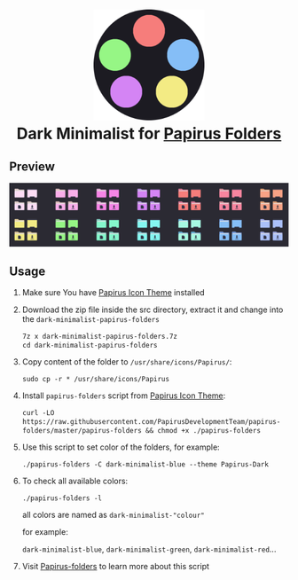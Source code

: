 <h1 align="center"> 
    <img src="../../assets/palette/logo/Dark Minimalist logo.png" width="200" alt="Logo"><br/>
    Dark Minimalist for <a href="https://github.com/PapirusDevelopmentTeam/papirus-icon-theme">Papirus Folders</a>
</h1>

## Preview

<p align="center">
    <img src="assets/preview.png"/>
</p>

## Usage

1. Make sure You have [Papirus Icon Theme](https://github.com/PapirusDevelopmentTeam/papirus-icon-theme) installed
2. Download the zip file inside the src directory, extract it and change into the `dark-minimalist-papirus-folders`
   ```shell
   7z x dark-minimalist-papirus-folders.7z
   cd dark-minimalist-papirus-folders
   ```
3. Copy content of the folder to `/usr/share/icons/Papirus/`:
   ```shell
   sudo cp -r * /usr/share/icons/Papirus
   ```
4. Install `papirus-folders` script from [Papirus Icon Theme](https://github.com/PapirusDevelopmentTeam/papirus-icon-theme):

   ```shell
   curl -LO https://raw.githubusercontent.com/PapirusDevelopmentTeam/papirus-folders/master/papirus-folders && chmod +x ./papirus-folders
   ```

5. Use this script to set color of the folders, for example:

   ```shell
   ./papirus-folders -C dark-minimalist-blue --theme Papirus-Dark
   ```

6. To check all available colors:

   ```shell
   ./papirus-folders -l
   ```

   all colors are named as `dark-minimalist-"colour"`

   for example:

   `dark-minimalist-blue`, `dark-minimalist-green`, `dark-minimalist-red`...

7. Visit [Papirus-folders](https://github.com/PapirusDevelopmentTeam/papirus-folders) to learn more about this script
